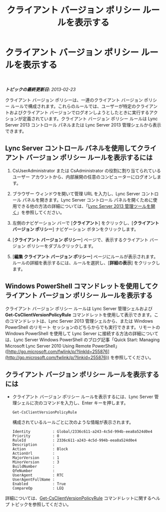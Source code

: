 ﻿---
title: クライアント バージョン ポリシー ルールを表示する
TOCTitle: クライアント バージョン ポリシー ルールを表示する
ms:assetid: f3a0215f-f72f-4e9b-a07b-25858dc4203a
ms:mtpsurl: https://technet.microsoft.com/ja-jp/library/JJ923060(v=OCS.15)
ms:contentKeyID: 52056749
ms.date: 05/19/2016
mtps_version: v=OCS.15
ms.translationtype: HT
---

# クライアント バージョン ポリシー ルールを表示する

 

_**トピックの最終更新日:** 2013-02-23_

クライアント バージョン ポリシーは、一連のクライアント バージョン ポリシー ルールで構成されます。これらのルールでは、ユーザーが特定のクライアントおよびクライアント バージョンでログオンしようとしたときに実行するアクションが定義されています。クライアント バージョン ポリシー ルールは Lync Server 2013 コントロール パネルまたは Lync Server 2013 管理シェルから表示できます。

## Lync Server コントロール パネルを使用してクライアント バージョン ポリシー ルールを表示するには

1.  CsUserAdministrator または CsAdministrator の役割に割り当てられているユーザー アカウントから、内部展開の任意のコンピューターにログオンします。

2.  ブラウザー ウィンドウを開いて管理 URL を入力し、Lync Server コントロール パネルを開きます。Lync Server コントロール パネルを開くために使用できる他の方法の詳細については、「[Lync Server 2013 管理ツールを開く](lync-server-2013-open-lync-server-administrative-tools.md)」を参照してください。

3.  左側のナビゲーション バーで \[**クライアント**\] をクリックし、\[**クライアント バージョン ポリシー**\] ナビゲーション ボタンをクリックします。

4.  \[**クライアント バージョン ポリシー**\] ページで、表示するクライアント バージョン ポリシーをダブルクリックします。

5.  \[**編集 クライアント バージョン ポリシー**\] ページにルールが表示されます。ルールの詳細を表示するには、ルールを選択し、\[**詳細の表示**\] をクリックします。

## Windows PowerShell コマンドレットを使用してクライアント バージョン ポリシー ルールを表示する

クライアント バージョン ポリシー ルールは Lync Server 管理シェルおよび **Get-CsClientVersionPolicyRule** コマンドレットを使用して表示できます。このコマンドレットは、Lync Server 2013 管理シェルから、または Windows PowerShell のリモート セッションのどちらからでも実行できます。リモートの Windows PowerShell を使用して Lync Server に接続する方法の詳細については、Lync Server Windows PowerShell のブログ記事「Quick Start: Managing Microsoft Lync Server 2010 Using Remote PowerShell」 ([http://go.microsoft.com/fwlink/p/?linkId=255876](http://go.microsoft.com/fwlink/p/?linkid=255876)) を参照してください。

## クライアント バージョン ポリシー ルールを表示するには

  - クライアント バージョン ポリシー ルールを表示するには、Lync Server 管理シェルに次のコマンドを入力し、Enter キーを押します。
    
        Get-CsClientVersionPolicyRule
    
    構成されているルールごとに次のような情報が表示されます。
    
        Identity          : Global/2336c611-a243-4c5d-994b-eea8a524d0e4
        Priority          : 0
        RuleId            : 2336c611-a243-4c5d-994b-eea8a524d0e4
        Description       :
        Action            : Block
        ActionUrl         :
        MajorVersion      : 1
        MinorVersion      : 3
        BuildNumber       :
        QfeNumber         :
        UserAgent         : RTC
        UserAgentFullName :
        Enabled           : True
        CompareOp         : LEQ

詳細については、[Get-CsClientVersionPolicyRule](get-csclientversionpolicyrule.md) コマンドレットに関するヘルプ トピックを参照してください。

